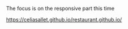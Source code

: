 The focus is on the responsive part this time 

https://celiasallet.github.io/restaurant.github.io/
